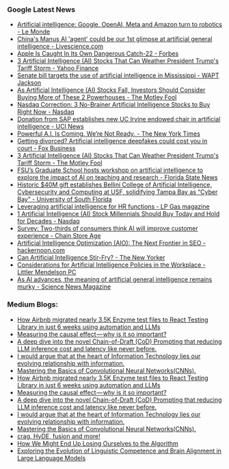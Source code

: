 ### Google Latest News
<!-- GOOGLE-NEWS-CONTENT:START -->

- [Artificial intelligence: Google, OpenAI, Meta and Amazon turn to robotics - Le Monde](https://news.google.com/rss/articles/CBMi1gFBVV95cUxOamhYR1Jva1dOaDI1cXU5TW84aWE3anFJamRkN05BaUZNQmNIdy13bG5fdnV1Wmp4Ty0zQVlPbUp3bG5FWHc3UHlNaTRsOVQxNHdBQVl2UUFSMGJLZ3I3ZGk2bHBLRmlCVk9aeE5raGExZTZKVVk4OTVMTlpSZG9qRWYtQ3RyVm9IaExTU0Q3a3RNbWNjajJFSkpDc1lpXzlQdTJEaEwtU3ZGR2o2aWt5T3l2elBwUkp4eEhDVTFvQzRsSHJoSXUtTENEVXM2SzhyV3J0RGN3?oc=5)
- [China's Manus AI 'agent' could be our 1st glimpse at artificial general intelligence - Livescience.com](https://news.google.com/rss/articles/CBMi3AFBVV95cUxNaXA3a2k1eTBPQmhob1kxQVhNTEdHM0VrSExvUTJNNUJmR3pzNDB1dGFvbGpHdEN6RTRjY0VSVWRDU2NFbjVWNW56b1N1TEFRbUU3SEs4b3BTZW5iVC1OTUpuSFl0XzBzd0h0LWxaZC1NaXpQU05ncWh0cmhrSWtsX2NOY3JwVjhXYTFlSDRxS3VLemZMSFU1N3JwMDl2cGJ5amN3SUdKQTdUeDlqQ2dFMk1EYWtENDhDeFZHNFZrckozNW9yTFg3d0V2QVNySm5ZeTQxRVhBTVdlRWtF?oc=5)
- [Apple Is Caught In Its Own Dangerous Catch-22 - Forbes](https://news.google.com/rss/articles/CBMivAFBVV95cUxQYzJWVFAwZmU3aXFacWhSNjZQQ3hrRktVcnVRX2hXMFRLbHRJd2xzeXEzSndxREtxMVVjMERuWU1MeUpqVFlrb3BwUF8yV0VvLTRMbnNZUXBmdHdSVTh4MVpEZDYyTmhHU1M2MUpVYXFvSXF6R1B2SUhZd2NBWFB5MUt5ZGFLRkRMeUR3Rk1tU3lZUlVXb05BYXBhQVpLQ1ZlWmZtREl4TXU5VzZIZ3RTcTBQbVhqU0E5Mmwwdw?oc=5)
- [3 Artificial Intelligence (AI) Stocks That Can Weather President Trump's Tariff Storm - Yahoo Finance](https://news.google.com/rss/articles/CBMiiAFBVV95cUxNQm9abzFocG9OMDItUE9vZmx0ODNWY0dfWGgxQWdOYmxBR2x3Q1ZTcmtYLTVmQklIZWlBQlpOV0xldWZNa19sZFZjZGNwdERpWEo4cFZjYUdtOGdvNU1DaDFQYS03SUdqX29nOGxUNmlpZlFxUVpLamRrUWRQY2ZCWmhER1F5VF84?oc=5)
- [Senate bill targets the use of artificial intelligence in Mississippi - WAPT Jackson](https://news.google.com/rss/articles/CBMiqwFBVV95cUxOTXBWT0RzejRfMkgyZ3lUTUE3T0UyMnZwVV9rRE1uajg3Z3pVUlYzQkwyVGRMUUVUZnE4MS1iY182RDRWT3NXUFpyZldkX1ZWeUgtV1RHWUxMeFRCcTZ0MXdwb0NNeHFaS1oyc1RIZFBMQ0lVY2pFaDRJajN4SkxrZDdOS3JuLUt5eWpmemd2SmNkc3ZWZGZWRDAtVW9sZDJIYmladzdPRE9JcXM?oc=5)
- [As Artificial Intelligence (AI) Stocks Fall, Investors Should Consider Buying More of These 2 Powerhouses - The Motley Fool](https://news.google.com/rss/articles/CBMimAFBVV95cUxOSi0tVVJHRkNaaGhOeUlxQTI1c3R4cTZERW1XZ0o0QnBGTG5KNWZQM2hZWWd4NVdhcm1yc2ptZllSVVVPVzgtbTVOUVFFOWdIU3pJZDZTc3N5V0tSOWM3ak9rTWZlejR0OFo5dThlUmhfN2NDUkZPZFdMQWtLMUxUZmdNVjVQYkFGZTI3MjVCOGZJeHlzWjgzTg?oc=5)
- [Nasdaq Correction: 3 No-Brainer Artificial Intelligence Stocks to Buy Right Now - Nasdaq](https://news.google.com/rss/articles/CBMiqwFBVV95cUxQeHcwVjhVTTdWSkFJZUFsNmJ0SER0UXhkM1R3U1I4Wkl3SlVzOGxHczJBTzdxaXMyTF9jbXJYeHNSMWZtX1UtRm15Q0R6bENJNDlxVVk0Z1dHdEpOd0lTb3hBdFRuT0ppZHBpN2c2Z1JKSUxxU2M4WTZONzV1bEg0TEp2QWIxU19pVjdta1lnNDNHZGNONlppN2xRUGtKMm9zQWRFSXJFM3I1bVk?oc=5)
- [Donation from SAP establishes new UC Irvine endowed chair in artificial intelligence - UCI News](https://news.google.com/rss/articles/CBMiuAFBVV95cUxNYk1OVWF1LVRHT1ZqWUlETkVuWjRBOGtBOFlTaE5oOHlxeXhmTjk4QWtlZ2RBTmlpYUMtZkIyX3VRRUdFTHBrSVZIenVzOGdrRElYX0V4RzRPWnFnWXhyOWltbTkwMllqRUdMNkgtb3FNNnUtUlNISk10OEZDOHAzeHlrQkZZLUZqV1ZuenhSWmhodzF2YldXR2VnOEg2cjk2RnFnZVIxOFhiT2JpTGhuaWI5eTJhemNu?oc=5)
- [Powerful A.I. Is Coming. We’re Not Ready. - The New York Times](https://news.google.com/rss/articles/CBMifkFVX3lxTE4zTGlodTBfeVFIVU9MSWFkeGhiVm44VWtvdTlVaGlYLU9WU1pqUEstektfOE8yMVFQc09nNTJtZHR3aU90NjdwYW95NmFyUGtIS0czdTFjR1czNi1YUHF1dWxYaDNza1ZRa3FpVEh1Y3d6al9hUGY1LVNmRmdRQQ?oc=5)
- [Getting divorced? Artificial intelligence deepfakes could cost you in court - Fox Business](https://news.google.com/rss/articles/CBMiqAFBVV95cUxPSmxKall1QkRrakR5VkF2bE9OYS00ajdSWG44bVB0ZU5VbkllRWRnbVlsYklhRnIxV3VRMVp5NG9tN1ZNM3N5bVdTdlM0ZUxUZ3Q1N0tiNjdJUVJwSE1QQ2tVZVcxeEgxbDB2dWxpRDROX3dLVWlqaUJjYkxOTHFleFZ1amw5bkJPUkxjV0VLRDZSVDh1T1hvalBSU1FVYVI1QlVPcUdFUmjSAa4BQVVfeXFMTk9mOG14UXVpNWNnOW8xN09XSzg3aENGaVM2VUJfamZGQl82MXdScVNfRl9EU2xWYWI1NmdyVWExNzZUYTZhQktUVnc3VHZsY01IcFpRWUtLaGpiSDBVaEpiVmVYX0dVX1lyRFdiRDlydWxmMmhlNm1ER3JUcVJGT3lQSUJFVk9vNlJqblFtcjNJZGVBakZtc1BfdHVnTWtDZXA5c2FFRWdFT2dDWDVn?oc=5)
- [3 Artificial Intelligence (AI) Stocks That Can Weather President Trump's Tariff Storm - The Motley Fool](https://news.google.com/rss/articles/CBMimAFBVV95cUxOTGVONW50VGJha0I0c0lMNVlILXlLQWdiLXlOZzJvR2poZ3JYVkNTVWJzbkJMU19RRlI4LVI1U3Y4M2V4UEJvRXRIOGxTenZ1NlNXaDQzdEZndE5vTHMwUm5LT1JJQ3dwX245djc1SGNBeVNHRTVvT2YyQmNhNWJtcnZuRG9fM1h5ajdubkR2ZUZkbEJwZEdlSA?oc=5)
- [FSU’s Graduate School hosts workshop on artificial intelligence to explore the impact of AI on teaching and research - Florida State News](https://news.google.com/rss/articles/CBMitwFBVV95cUxNM2lwOHNqZXp3NC0wM2JyQmM1WkJwaUhNLUZhOXB6X21qS1hjVVIxSUhGakhTM2pXX0l3RHc1Y2pHZFJKbUdvVklxa2EtMkJTa2dZQXJMcmFFZVdFMjg0RXByZjA2c3prUnY0TkFtbnZ6WHJYNzVFbGVON2NCWk9sM3phSkxlNXl1anBvZ0JRM09JUExJaDVrdGt1cDRITnlQcWxXNzk0MEJOZkUxVE10QWdCdEVEaWc?oc=5)
- [Historic $40M gift establishes Bellini College of Artificial Intelligence, Cybersecurity and Computing at USF, solidifying Tampa Bay as “Cyber Bay” - University of South Florida](https://news.google.com/rss/articles/CBMivAFBVV95cUxOQmh3V2YwT0ZzZ3dlWkliVUF5UXgzYkRVQlNMS0NRS0drMkh6Z0FieC10M3NKOWpzSzluaWdaU01TMXF5Z3RXNVFRdThsQ0Z1cXhPS2RyVWJLd2lwQmpENlNLcGtSc0VGVl9uLUJIbHlZaV9kdDVWNFNoaG5ueko2d09heEJmODlfYjFtTXJpTnVFckQxMzd2QkJXMUlEZklxcHFSZjU0LWRZVFVtdEhvRDNzM3p0RXhhakZobw?oc=5)
- [Leveraging artificial intelligence for HR functions - LP Gas magazine](https://news.google.com/rss/articles/CBMiigFBVV95cUxOSkNPOTRfT2t6c0dFU001VEFvWVVBallndmUtcV9CZ2gtV0VMV0hIUFl1SDA3R2oteF9ia2E1TUNwNGZnLTRwQVk3RjAwM0RoLWpSLWdoNkpybEpFdEJtbVRYMmtCd3Rvcmp2X0doRjRxbFB0NkFHSVd1dDhland5WnJCODcwTVJ1emc?oc=5)
- [1 Artificial Intelligence (AI) Stock Millennials Should Buy Today and Hold for Decades - Nasdaq](https://news.google.com/rss/articles/CBMisgFBVV95cUxNUnRxX2lOSnlLMThDdnFoQ0RfRUlldV9pbjBhY2Y4aWlCQnZCR1EwT2VuRzJtSzAtXzR1ZnNVZXVqZ2RGSzZsT2pDeF92aEVVbHpsMGppWk9ScGwxRTJQZmRoVnBEeE9CYUJMcWwzaTRqSXl5OVpXZ3BWWUh4cF9ka0tsS3JmeC1mOXlYX3dZaTAwb3pmQUtuX0FDQnZ1Q0I3cnUwZ1lnYjZJTzI0LXVEWnBR?oc=5)
- [Survey: Two-thirds of consumers think AI will improve customer experience - Chain Store Age](https://news.google.com/rss/articles/CBMimwFBVV95cUxOc2RBVTBQTWNXQnItdTQ1MlBLZ29iVkVGU1JqaDZBUmZhSzl0T0RONDdHUlFvMHZrUnZabmRaUzIzaFVaSmJ0aFoxR1JGaXFtZE9LSnU3YW0xaHZzSTBGUzIxdWhaWm1rekxTaEdCLV9PVlFVRVM4Mk1FbHZyTWpjQWZDUmlzX083TVJUdHV3eE0xbGRxcnFyTEgtWQ?oc=5)
- [Artificial Intelligence Optimization (AIO): The Next Frontier in SEO - hackernoon.com](https://news.google.com/rss/articles/CBMikgFBVV95cUxNMXlCRUVlRkhPWVJTcmF6NHFJWGk4T1JON3FOT3pzb1hic2xfNk96U3JnWDdUSUowS0pPbUtGRml2VkNDaFpDTnhPMlh4alc5R0czaWNhOTJveFp5elZVbGk1ZkRtcVUzNTBaQjJrRzE2TGJIbk53TnBVc1FlTFUzdFpnNVJkRzRSd0FlaTJOWEF4QQ?oc=5)
- [Can Artificial Intelligence Stir-Fry? - The New Yorker](https://news.google.com/rss/articles/CBMiigFBVV95cUxPU2NuLVJESGlZUHd3dHF4bnJNbHN2Z242UFRFa0tlbXZVNzEyODVRaTBSamZaNVMyd1ZMUy1MLWZtYWNEd3ZOOEhfWlBnc0Y5R29GcElJV0NaR2xQQWwzejJuVWNzSEh1Sk5pbFRxRmttSEFHMm5SQTRLUkV1Smp5VVB3OTNEME5FM0E?oc=5)
- [Considerations for Artificial Intelligence Policies in the Workplace - Littler Mendelson PC](https://news.google.com/rss/articles/CBMisAFBVV95cUxNVlFRMGZJUzdrYjAydkVwNG1NV2FFWk9uQXI3ak1GOUhuNmpEMlJHNmJYOTBEZ25fNzBad3NGREVVS2thQkpwYm5Da0s2c3pwRVhxWGp1SnByQ0RqY2ZhU0Q2SjVkc25pdHNnQ2NTTEgwUDZraTE1dy1wQndIWFJ0eVp5bGVVSklzZjdQMENtanUzZHNFdTlOTURnYkdDY2VOVU5pdFZHLWhhTUNfMU1aMA?oc=5)
- [As AI advances, the meaning of artificial general intelligence remains murky - Science News Magazine](https://news.google.com/rss/articles/CBMihAFBVV95cUxQYVNyN2R1S01lbXV6S3JrMmJTNUJDNENVMTNIWlVpc3F0TnMtbk94NUFZbFhYUVp6X0Npa3pWZjZJSTBOeEFPNUxPd0U2dUwxd0l1VXdWOU5Jd0hhN2ZjeV9tbDQ2by1MZnVpT2FTMjZGY0M5VEswMXFvOXp2bXJNN3g2cHE?oc=5)<!-- GOOGLE-NEWS-CONTENT:END -->

### Medium Blogs:
<!-- MEDIUM-CONTENT:START -->

- [How Airbnb migrated nearly 3.5K Enzyme test files to React Testing Library in just 6 weeks using automation and LLMs](https://medium.com/airbnb-engineering/accelerating-large-scale-test-migration-with-llms-9565c208023b?source=topic_portal---recommended_stories---machine_learning---0-84--------------------617e3105_a988_4359_98d3_345bbddc11a2--------------)
- [Measuring the causal effect — why is it so important?](https://medium.com/towards-artificial-intelligence/why-we-need-more-than-correlation-a-tutorial-on-causal-inference-in-decision-making-eb2671d07ecc?source=topic_portal---recommended_stories---machine_learning---1-107--------------------617e3105_a988_4359_98d3_345bbddc11a2--------------)
- [A deep dive into the novel Chain-of-Draft (CoD) Prompting that reducing LLM inference cost and latency like never before.](https://medium.com/gitconnected/chain-of-draft-cod-is-the-new-king-of-prompting-techniques-d9dc17f12051?source=topic_portal---recommended_stories---machine_learning---2-85--------------------617e3105_a988_4359_98d3_345bbddc11a2--------------)
- [I would argue that at the heart of Information Technology lies our evolving relationship with information.](https://medium.com/@cobusgreyling/ai-agents-are-changing-our-relationship-with-data-a937e6a66375?source=topic_portal---recommended_stories---machine_learning---3-84--------------------617e3105_a988_4359_98d3_345bbddc11a2--------------)
- [Mastering the Basics of Convolutional Neural Networks(CNNs).](https://medium.com/code-like-a-girl/convolutional-neural-networks-a-simple-guide-to-their-architecture-81961cc4f0f6?source=topic_portal---recommended_stories---machine_learning---4-107--------------------617e3105_a988_4359_98d3_345bbddc11a2--------------)
- [How Airbnb migrated nearly 3.5K Enzyme test files to React Testing Library in just 6 weeks using automation and LLMs](https://medium.com/airbnb-engineering/accelerating-large-scale-test-migration-with-llms-9565c208023b?source=topic_portal---recommended_stories---machine_learning---0-84--------------------617e3105_a988_4359_98d3_345bbddc11a2--------------)
- [Measuring the causal effect — why is it so important?](https://medium.com/towards-artificial-intelligence/why-we-need-more-than-correlation-a-tutorial-on-causal-inference-in-decision-making-eb2671d07ecc?source=topic_portal---recommended_stories---machine_learning---1-107--------------------617e3105_a988_4359_98d3_345bbddc11a2--------------)
- [A deep dive into the novel Chain-of-Draft (CoD) Prompting that reducing LLM inference cost and latency like never before.](https://medium.com/gitconnected/chain-of-draft-cod-is-the-new-king-of-prompting-techniques-d9dc17f12051?source=topic_portal---recommended_stories---machine_learning---2-85--------------------617e3105_a988_4359_98d3_345bbddc11a2--------------)
- [I would argue that at the heart of Information Technology lies our evolving relationship with information.](https://medium.com/@cobusgreyling/ai-agents-are-changing-our-relationship-with-data-a937e6a66375?source=topic_portal---recommended_stories---machine_learning---3-84--------------------617e3105_a988_4359_98d3_345bbddc11a2--------------)
- [Mastering the Basics of Convolutional Neural Networks(CNNs).](https://medium.com/code-like-a-girl/convolutional-neural-networks-a-simple-guide-to-their-architecture-81961cc4f0f6?source=topic_portal---recommended_stories---machine_learning---4-107--------------------617e3105_a988_4359_98d3_345bbddc11a2--------------)
- [crag, HyDE, fusion and more!](https://medium.com/gitconnected/testing-18-rag-techniques-to-find-the-best-094d166af27f?source=topic_portal---recommended_stories---machine_learning---5-85--------------------617e3105_a988_4359_98d3_345bbddc11a2--------------)
- [How We Might End Up Losing Ourselves to the Algorithm](https://medium.com/@jjubaidaiftekhar/using-artificial-intelligence-as-a-conduit-to-understanding-slow-violence-e9f330a7a14e?source=topic_portal---recommended_stories---machine_learning---6-84--------------------617e3105_a988_4359_98d3_345bbddc11a2--------------)
- [Exploring the Evolution of Linguistic Competence and Brain Alignment in Large Language Models](https://medium.com/gitconnected/on-the-other-side-of-the-mirror-how-language-models-align-with-the-human-brain-f48184009434?source=topic_portal---recommended_stories---machine_learning---7-107--------------------617e3105_a988_4359_98d3_345bbddc11a2--------------)<!-- MEDIUM-CONTENT:END -->
